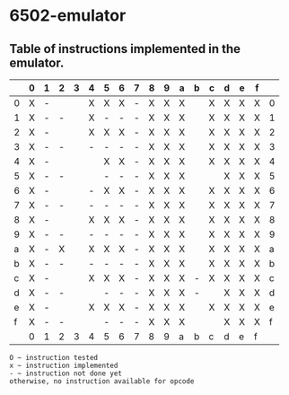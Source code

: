 # 6502-emulator
## Table of instructions implemented in the emulator.

|   | 0 | 1 | 2 | 3 | 4 | 5 | 6 | 7 | 8 | 9 | a | b | c | d | e | f |   |
|---|---|---|---|---|---|---|---|---|---|---|---|---|---|---|---|---|---|
| 0 | X | - |   |   | X | X | X | - | X | X | X |   | X | X | X | X | 0 |
| 1 | X | - | - |   | X | - | - | - | X | X | X |   | X | X | X | X | 1 |
| 2 | X | - |   |   | X | X | X | - | X | X | X |   | X | X | X | X | 2 |
| 3 | X | - | - |   | - | - | - | - | X | X | X |   | X | X | X | X | 3 |
| 4 | X | - |   |   |   | X | X | - | X | X | X |   | X | X | X | X | 4 |
| 5 | X | - | - |   |   | - | - | - | X | X | X |   |   | X | X | X | 5 |
| 6 | X | - |   |   | - | X | X | - | X | X | X |   | X | X | X | X | 6 |
| 7 | X | - | - |   | - | - | - | - | X | X | X |   | X | X | X | X | 7 |
| 8 | X | - |   |   | X | X | X | - | X | X | X |   | X | X | X | X | 8 |
| 9 | X | - | - |   | - | - | - | - | X | X | X |   | X | X | X | X | 9 |
| a | X | - | X |   | X | X | X | - | X | X | X |   | X | X | X | X | a |
| b | X | - | - |   | - | - | - | - | X | X | X |   | X | X | X | X | b |
| c | X | - |   |   | X | X | X | - | X | X | X | - | X | X | X | X | c |
| d | X | - | - |   |   | - | - | - | X | X | X | - |   | X | X | X | d |
| e | X | - |   |   | X | X | X | - | X | X | X |   | X | X | X | X | e |
| f | X | - | - |   |   | - | - | - | X | X | X |   |   | X | X | X | f |
|   | 0 | 1 | 2 | 3 | 4 | 5 | 6 | 7 | 8 | 9 | a | b | c | d | e | f |   |

`O ~ instruction tested`  
`x ~ instruction implemented`  
`- ~ instruction not done yet`  
`otherwise, no instruction available for opcode`





















